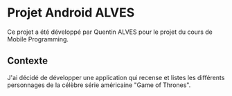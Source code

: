 # Projet Android ALVES

Ce projet a été développé par Quentin ALVES pour le projet du cours de Mobile Programming. 

## Contexte

J'ai décidé de développer une application qui recense et listes les différents personnages de la célèbre série américaine "Game of Thrones". 





